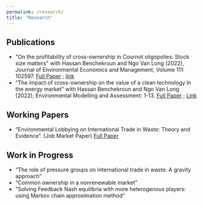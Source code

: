 ```yaml
---
permalink: /research/
title: "Research"
---
```


## Publications

* "On the profitability of cross-ownership in Cournot oligopolies: Stock size matters" with Hassan Benchekroun and Ngo Van Long (2022), Journal of Environmental Economics and Management, Volume 111: 102597. [Full Paper](https://reader.elsevier.com/reader/sd/pii/S0095069621001388?token=CA731A924F4B70A6D9280835E1090911D091CB2A379FA37E03042589D3D249F1C04D2901730DB4A2D45572331CB7395A&originRegion=us-east-1&originCreation=20220706050210) ; [link](https://doi.org/10.1016/j.jeem.2021.102597)
* “The impact of cross-ownership on the value of a clean technology in the energy market” with Hassan Benchekroun and Ngo Van Long (2022), Environmental Modelling and Assessment: 1-13. [Full Paper](https://rdcu.be/cQAOE) ; [Link](https://doi.org/10.1007/s10666-022-09840-7)

## Working Papers
* “Environmental Lobbying on International Trade in Waste: Theory and Evidence”. (Job Market Paper) [Full Paper](/files/pdf/JMP_Miao.pdf)

## Work in Progress

* “The role of pressure groups on international trade in waste: A gravity approach” 
* “Common ownership in a nonrenewable market” 
* “Solving Feedback Nash equilibria with more heterogenous players: using Markov chain approximation method” 



